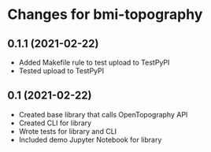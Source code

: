 Changes for bmi-topography
==========================

0.1.1 (2021-02-22)
------------------

* Added Makefile rule to test upload to TestPyPI
* Tested upload to TestPyPI


0.1 (2021-02-22)
----------------

* Created base library that calls OpenTopography API
* Created CLI for library
* Wrote tests for library and CLI
* Included demo Jupyter Notebook for library
